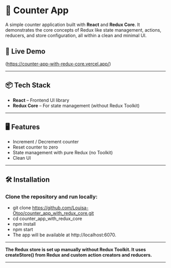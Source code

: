 # 🧮 Counter App

A simple counter application built with **React** and **Redux Core**. It demonstrates the core concepts of Redux like state management, actions, reducers, and store configuration, all within a clean and minimal UI.

## 🚀 Live Demo

(https://counter-app-with-redux-core.vercel.app/)

---

## 📦 Tech Stack

- **React** – Frontend UI library
- **Redux Core** – For state management (without Redux Toolkit)

---

## 🖥️ Features

- Increment / Decrement counter
- Reset counter to zero
- State management with pure Redux (no Toolkit)
- Clean UI

---

## 🛠️ Installation

### Clone the repository and run locally:

  - git clone https://github.com/Louisa-Otoo/counter_app_with_redux_core.git
  - cd counter_app_with_redux_core
  - npm install
  - npm start
  - The app will be available at http://localhost:6070.

---

**The Redux store is set up manually without Redux Toolkit. It uses createStore() from Redux and custom action creators and reducers.**

---


